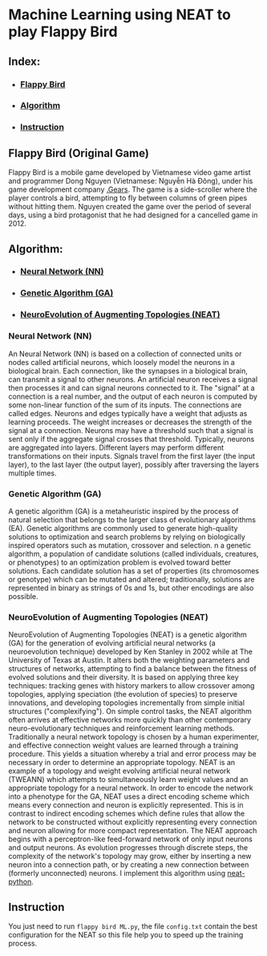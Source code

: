 # Machine Learning using NEAT to play Flappy Bird

## Index:
* ### [Flappy Bird](#fb)<br>
* ### [Algorithm](#algo)<br>
* ### [Instruction](#inst)<br>

## Flappy Bird (Original Game) <a id=fb> </a>

Flappy Bird is a mobile game developed by Vietnamese video game artist and programmer Dong Nguyen (Vietnamese: Nguyễn Hà Đông), under his game development company [.Gears](http://dotgears.com). The game is a side-scroller where the player controls a bird, attempting to fly between columns of green pipes without hitting them. Nguyen created the game over the period of several days, using a bird protagonist that he had designed for a cancelled game in 2012.


## Algorithm: <a id=algo> </a>
* ### [Neural Network (NN)](#nn)<br>
* ### [Genetic Algorithm (GA)](#ga)<br>
* ### [NeuroEvolution of Augmenting Topologies (NEAT)](#neat)<br>

### Neural Network (NN) <a id=nn> </a>

An Neural Network (NN) is based on a collection of connected units or nodes called artificial neurons, which loosely model the neurons in a biological brain. Each connection, like the synapses in a biological brain, can transmit a signal to other neurons. An artificial neuron receives a signal then processes it and can signal neurons connected to it. The "signal" at a connection is a real number, and the output of each neuron is computed by some non-linear function of the sum of its inputs. The connections are called edges. Neurons and edges typically have a weight that adjusts as learning proceeds. The weight increases or decreases the strength of the signal at a connection. Neurons may have a threshold such that a signal is sent only if the aggregate signal crosses that threshold. Typically, neurons are aggregated into layers. Different layers may perform different transformations on their inputs. Signals travel from the first layer (the input layer), to the last layer (the output layer), possibly after traversing the layers multiple times.

### Genetic Algorithm (GA) <a id=ga> </a>

A genetic algorithm (GA) is a metaheuristic inspired by the process of natural selection that belongs to the larger class of evolutionary algorithms (EA). Genetic algorithms are commonly used to generate high-quality solutions to optimization and search problems by relying on biologically inspired operators such as mutation, crossover and selection.
n a genetic algorithm, a population of candidate solutions (called individuals, creatures, or phenotypes) to an optimization problem is evolved toward better solutions. Each candidate solution has a set of properties (its chromosomes or genotype) which can be mutated and altered; traditionally, solutions are represented in binary as strings of 0s and 1s, but other encodings are also possible.


### NeuroEvolution of Augmenting Topologies (NEAT) <a id=ga> </a>

NeuroEvolution of Augmenting Topologies (NEAT) is a genetic algorithm (GA) for the generation of evolving artificial neural networks (a neuroevolution technique) developed by Ken Stanley in 2002 while at The University of Texas at Austin. It alters both the weighting parameters and structures of networks, attempting to find a balance between the fitness of evolved solutions and their diversity. It is based on applying three key techniques: tracking genes with history markers to allow crossover among topologies, applying speciation (the evolution of species) to preserve innovations, and developing topologies incrementally from simple initial structures ("complexifying"). On simple control tasks, the NEAT algorithm often arrives at effective networks more quickly than other contemporary neuro-evolutionary techniques and reinforcement learning methods. Traditionally a neural network topology is chosen by a human experimenter, and effective connection weight values are learned through a training procedure. This yields a situation whereby a trial and error process may be necessary in order to determine an appropriate topology. NEAT is an example of a topology and weight evolving artificial neural network (TWEANN) which attempts to simultaneously learn weight values and an appropriate topology for a neural network.
In order to encode the network into a phenotype for the GA, NEAT uses a direct encoding scheme which means every connection and neuron is explicitly represented. This is in contrast to indirect encoding schemes which define rules that allow the network to be constructed without explicitly representing every connection and neuron allowing for more compact representation.
The NEAT approach begins with a perceptron-like feed-forward network of only input neurons and output neurons. As evolution progresses through discrete steps, the complexity of the network's topology may grow, either by inserting a new neuron into a connection path, or by creating a new connection between (formerly unconnected) neurons.
I implement this algorithm using [neat-python](https://github.com/CodeReclaimers/neat-python).


## Instruction <a id=inst> </a>

You just need to run ```flappy bird ML.py```, the file ```config.txt``` contain the best configuration for the NEAT so this file help you to speed up the training process.
